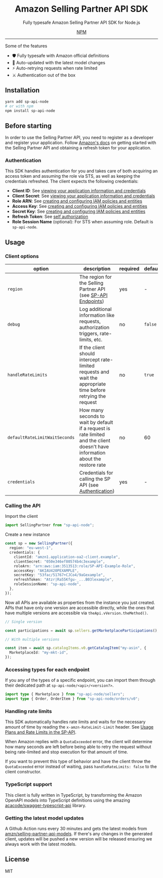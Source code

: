 <h1 align="center">Amazon Selling Partner API SDK</h1>
<p align="center">Fully typesafe Amazon Selling Partner API SDK for Node.js</p>
<div align="center">
  <a href="https://www.npmjs.com/package/sp-api-node">NPM</a>
</div>

<hr>

Some of the features

- 🛡 Fully typesafe with Amazon official definitions
- 🔄 Auto-updated with the latest model changes
- ⚡️ Auto-retrying requests when rate limited
- ⚔️ Authentication out of the box

## Installation

```sh
yarn add sp-api-node
# or with npm
npm install sp-api-node
```

## Before starting

In order to use the Selling Partner API, you need to register as a developer and register your application. Follow [Amazon's docs](https://developer-docs.amazon.com/sp-api/docs) on getting started with the Selling Partner API and obtaining a refresh token for your application.

### Authentication

This SDK handles authentication for you and takes care of both acquiring an access token and assuming the role via STS, as well as keeping the credentials refreshed. The client expects the following credentials:

- **Client ID**: See [viewing your application information and credentials](https://developer-docs.amazon.com/sp-api/docs/viewing-your-application-information-and-credentials)
- **Client Secret**: See [viewing your application information and credentials](https://developer-docs.amazon.com/sp-api/docs/viewing-your-application-information-and-credentials)
- **Role ARN**: See [creating and configuring IAM policies and entities](https://developer-docs.amazon.com/sp-api/docs/creating-and-configuring-iam-policies-and-entities)
- **Access Key**: See [creating and configuring IAM policies and entities](https://developer-docs.amazon.com/sp-api/docs/creating-and-configuring-iam-policies-and-entities)
- **Secret Key**: See [creating and configuring IAM policies and entities](https://developer-docs.amazon.com/sp-api/docs/creating-and-configuring-iam-policies-and-entities)
- **Refresh Token**: See [self authorization](https://developer-docs.amazon.com/sp-api/docs/self-authorization)
- **Role Session Name** (optional): For STS when assuming role. Default is `sp-api-node`.

## Usage

### Client options

| option                        | description                                                                                                                     | required | default |
| ----------------------------- | ------------------------------------------------------------------------------------------------------------------------------- | -------- | ------- |
| `region`                      | The region for the Selling Partner API (see [SP-API Endpoints](https://developer-docs.amazon.com/sp-api/docs/sp-api-endpoints)) | yes      | -       |
| `debug`                       | Log additional information like requests, authorization triggers, rate-limits, etc.                                             | no       | `false` |
| `handleRateLimits`            | If the client should intercept rate-limited requests and wait the appropriate time before retrying the request                  | no       | `true`  |
| `defaultRateLimitWaitSeconds` | How many seconds to wait by default if a request is rate limited and the client doesn't have information about the restore rate | no       | 60      |
| `credentials`                 | Credentials for calling the SP API (see [Authentication](#authentication))                                                      | yes      | -       |

### Calling the API

Import the client

```ts
import SellingPartner from "sp-api-node";
```

Create a new instance

```ts
const sp = new SellingPartner({
  region: "eu-west-1",
  credentials: {
    clientId: "amzn1.application-oa2-client.example",
    clientSecret: "050e346ef80574b4c3example",
    roleArn: "arn:aws:iam:3513513:role/SP-API-Example-Role",
    accessKey: "AKIAU420PEXAMPLE",
    secretKey: "53fac/51767+CJCo4/9aGexample",
    refreshToken: "Atzr|Ra55Kfgu-_...B03lexample",
    roleSessionName: "sp-api-node",
  },
});
```

Now all APIs are available as properties from the instance you just created. APIs that have only one version are accessible directly, while the ones that have multiple versions are accessible via `theApi.vVersion.theMethod()`.

```ts
// Single version

const participations = await sp.sellers.getMarketplaceParticipations();

// With multiple versions

const item = await sp.catalogItems.v0.getCatalogItem("my-asin", {
  MarketplaceId: "my-mkt-id",
});
```

### Accessing types for each endpoint

If you any of the types of a specific endpoint, you can import them through their dedicated path at `sp-api-node/<api>/<version?>`.

```ts
import type { Marketplace } from "sp-api-node/sellers";
import type { Order, OrderItem } from "sp-api-node/orders/v0";
```

### Handling rate limits

This SDK automatically handles rate limits and waits for the necessary amount of time by reading the `x-amzn-RateLimit-Limit` header. See [Usage Plans and Rate Limits in the SP-API](https://developer-docs.amazon.com/sp-api/docs/usage-plans-and-rate-limits-in-the-sp-api).

When Amazon replies with a `QuotaExceeded` error, the client will determine how many seconds are left before being able to retry the request without being rate-limited and stop execution for that amount of time.

If you want to prevent this type of behavior and have the client throw the `QuotaExceeded` error instead of waiting, pass `handleRateLimits: false` to the client constructor.

### TypeScript support

This client is fully written in TypeScript, by transforming the Amazon OpenAPI models into TypeScript definitions using the amazing [acacode/swagger-typescript-api](https://github.com/acacode/swagger-typescript-api) library.

### Getting the latest model updates

A Github Action runs every 30 minutes and gets the latest models from [amzn/selling-partner-api-models](https://github.com/amzn/selling-partner-api-models). If there's any changes in the generated client, updates will be pushed a new version will be released ensuring we always work with the latest models.

## License

MIT
